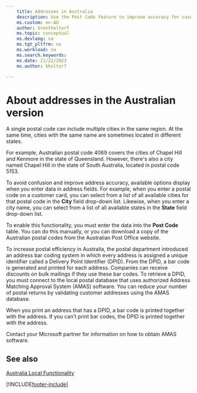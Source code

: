 ```yaml
---
    title: Addresses in Australia
    description: Use the Post Code feature to improve accuracy for cases in which a single postal code can include multiple cities in the same region.
    ms.custom: en-AU
    author: brentholtorf
    ms.topic: conceptual
    ms.devlang: na
    ms.tgt_pltfrm: na
    ms.workload: na
    ms.search.keywords:
    ms.date: 11/22/2023
    ms.author: bholtorf

---
```

# About addresses in the Australian version

A single postal code can include multiple cities in the same region. At the same time, cities with the same name are sometimes located in different states.  

For example, Australian postal code 4069 covers the cities of Chapel Hill and Kenmore in the state of Queensland. However, there's also a city named Chapel Hill in the state of South Australia, located in postal code 5153.  

To avoid confusion and improve address accuracy, available options display when you enter data in address fields. For example, when you enter a postal code on a customer card, you can select from a list of all available cities for that postal code in the **City** field drop-down list. Likewise, when you enter a city name, you can select from a list of all available states in the **State** field drop-down list.  

To enable this functionality, you must enter the data into the **Post Code** table. You can do this manually, or you can download a copy of the Australian postal codes from the Australian Post Office website.  

To increase postal efficiency in Australia, the postal department introduced an address bar coding system in which every address is assigned a unique identifier called a Delivery Point Identifier (DPID). From the DPID, a bar code is generated and printed for each address. Companies can receive discounts on bulk mailings if they use these bar codes. To retrieve a DPID, you must connect to the local postal database that uses authorized Address Matching Approval System (AMAS) software. You can reduce your number of postal returns by validating customer addresses using the AMAS database.  

When you print an address that has a DPID, a bar code is printed together with the address. If you can't print bar codes, the DPID is printed together with the address.  

Contact your Microsoft partner for information on how to obtain AMAS software.  

## See also  
 [Australia Local Functionality](australia-local-functionality.md)


[!INCLUDE[footer-include](../../includes/footer-banner.md)]